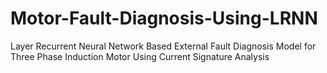 # Motor-Fault-Diagnosis-Using-LRNN
Layer Recurrent Neural Network Based External Fault Diagnosis Model for Three Phase Induction Motor Using Current Signature Analysis

